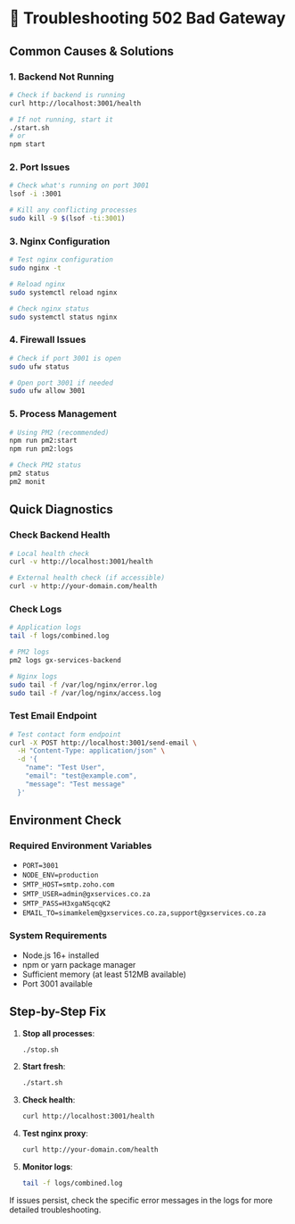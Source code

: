 # 🔧 Troubleshooting 502 Bad Gateway

## Common Causes & Solutions

### 1. **Backend Not Running**
```bash
# Check if backend is running
curl http://localhost:3001/health

# If not running, start it
./start.sh
# or
npm start
```

### 2. **Port Issues**
```bash
# Check what's running on port 3001
lsof -i :3001

# Kill any conflicting processes
sudo kill -9 $(lsof -ti:3001)
```

### 3. **Nginx Configuration**
```bash
# Test nginx configuration
sudo nginx -t

# Reload nginx
sudo systemctl reload nginx

# Check nginx status
sudo systemctl status nginx
```

### 4. **Firewall Issues**
```bash
# Check if port 3001 is open
sudo ufw status

# Open port 3001 if needed
sudo ufw allow 3001
```

### 5. **Process Management**
```bash
# Using PM2 (recommended)
npm run pm2:start
npm run pm2:logs

# Check PM2 status
pm2 status
pm2 monit
```

## Quick Diagnostics

### Check Backend Health
```bash
# Local health check
curl -v http://localhost:3001/health

# External health check (if accessible)
curl -v http://your-domain.com/health
```

### Check Logs
```bash
# Application logs
tail -f logs/combined.log

# PM2 logs
pm2 logs gx-services-backend

# Nginx logs
sudo tail -f /var/log/nginx/error.log
sudo tail -f /var/log/nginx/access.log
```

### Test Email Endpoint
```bash
# Test contact form endpoint
curl -X POST http://localhost:3001/send-email \
  -H "Content-Type: application/json" \
  -d '{
    "name": "Test User",
    "email": "test@example.com",
    "message": "Test message"
  }'
```

## Environment Check

### Required Environment Variables
- `PORT=3001`
- `NODE_ENV=production`
- `SMTP_HOST=smtp.zoho.com`
- `SMTP_USER=admin@gxservices.co.za`
- `SMTP_PASS=H3xgaNSqcqK2`
- `EMAIL_TO=simamkelem@gxservices.co.za,support@gxservices.co.za`

### System Requirements
- Node.js 16+ installed
- npm or yarn package manager
- Sufficient memory (at least 512MB available)
- Port 3001 available

## Step-by-Step Fix

1. **Stop all processes**:
   ```bash
   ./stop.sh
   ```

2. **Start fresh**:
   ```bash
   ./start.sh
   ```

3. **Check health**:
   ```bash
   curl http://localhost:3001/health
   ```

4. **Test nginx proxy**:
   ```bash
   curl http://your-domain.com/health
   ```

5. **Monitor logs**:
   ```bash
   tail -f logs/combined.log
   ```

If issues persist, check the specific error messages in the logs for more detailed troubleshooting.